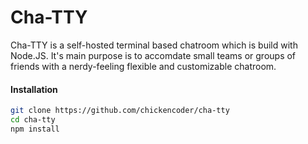 # Cha-TTY

Cha-TTY is a self-hosted terminal based chatroom which is build with Node.JS. It's main purpose is to accomdate small teams or groups of friends with a nerdy-feeling flexible and customizable chatroom.

#### Installation

```bash
git clone https://github.com/chickencoder/cha-tty
cd cha-tty
npm install
```

